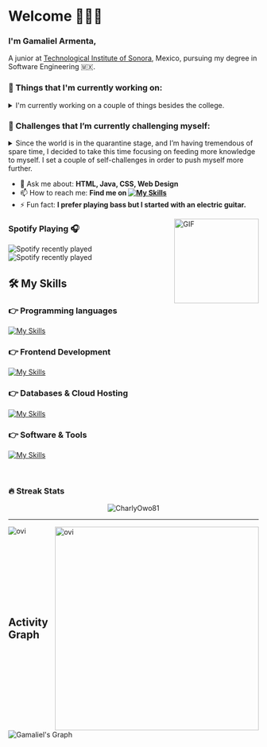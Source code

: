 # Welcome 🙋🏻‍♂️

### I'm Gamaliel Armenta,

A junior at <a href="https://www.itson.mx/">Technological Institute of Sonora</a>, Mexico, pursuing my degree in Software Engineering 🇲🇽.

<h3>💼 Things that I'm currently working on:</h3>
<details>
  <summary>I'm currently working on a couple of things besides the college. </summary>
  <ul>
    <br>
    <li>💻Taking a Python Online Course, and looking forward to develop a series of educational visual novels.</li>
    <li>📘🎼Composing and producing soundtracks in Bandlab, as well as writing a series of educational novels.</li>
    <li>🏫Looking forward to take a Web Development Course in future besides school curriculum.</li>
    <li>🖌️Learning more about UX/UI.</li>
    <li>🔜</li>
  </ul>
</details>

### 🌱 Challenges that I’m currently challenging myself:
<details>
  <summary> Since the world is in the quarantine stage, and I’m having tremendous of spare time, I decided to take this time focusing on feeding more knowledge to myself. I set a couple of self-challenges in order to push myself more further. </summary>
  <ul>
    <br>
    <li>Learn to code 3-4 hours a day with no distraction (One or two day off a week.)</li>
    <li>Avoid overusing social media</li>
    <li>Read more books</li>
    <li>Adopting the minimalism life style</li>
    <li>🔜</li>
  </ul>
</details>

- 💬 Ask me about: **HTML, Java, CSS, Web Design**
- 📫 How to reach me: **Find me on [![My Skills](https://skillicons.dev/icons?i=linkedin)](https://skillicons.dev)**
- ⚡ Fun fact: **I prefer playing bass but I started with an electric guitar.**

<img align="right" alt="GIF" height="170px" src="https://media.giphy.com/media/J5B1Y8QZnzXXbLQIBu/giphy.gif" />

### Spotify Playing 🎧
![Spotify recently played](https://spotify-recently-played-readme.vercel.app/api?user=3166gk3niotc2rk324cevkmsdshu&unique=true)
![Spotify recently played](https://spotify-recently-played-readme.vercel.app/api?user=jeffreyca16&unique=true)

## **🛠️ My Skills**

### 👉 Programming languages

[![My Skills](https://skillicons.dev/icons?i=js,java,py)](https://skillicons.dev)

### 👉 Frontend Development
[![My Skills](https://skillicons.dev/icons?i=html,css,vue,tailwind)](https://skillicons.dev)


### 👉 Databases & Cloud Hosting
[![My Skills](https://skillicons.dev/icons?i=mysql)](https://skillicons.dev)

### 👉 Software & Tools
[![My Skills](https://skillicons.dev/icons?i=bash,discord,figma,git,github,gmail,linux,vscode)](https://skillicons.dev)

<br/>

<!-- Streak Stats card -->

### 🔥 Streak Stats
<p align="center"><img src="https://github-readme-streak-stats.herokuapp.com/?user=CharlyOwo81&theme=algolia" alt="CharlyOwo81"  /></p>

<hr>
<p align="center">
<p><img align="left" src="https://github-readme-stats.vercel.app/api/top-langs?username=CharlyOwo81&show_icons=true&locale=en&layout=compact&theme=chartreuse-dark" alt="ovi" /></p>
<p>&nbsp;<img align="right" src="https://github-readme-stats.vercel.app/api?username=CharlyOwo81&show_icons=true&locale=en&theme=chartreuse-dark" alt="ovi" width="410" /></p>
<br><br><br><br><br>

<!-- Activity Graph card -->
</br>
</br>
<h2>Activity Graph</h2>

![Gamaliel's Graph](https://github-readme-activity-graph.vercel.app/graph?username=CharlyOwo81&custom_title=CharlyOwo81's%20GitHub%20Activity%20Graph&bg_color=0d1017&color=e8edf3&line=e8edf3&point=e8edf3&area_color=FFFFFF&title_color=FFFFFF&area=true)

